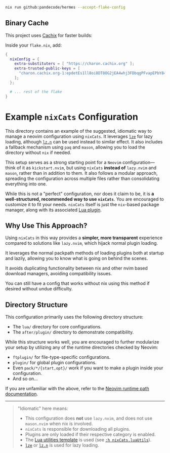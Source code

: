 ```bash
nix run github:pandecode/hermes --accept-flake-config
```

## Binary Cache

This project uses [Cachix](https://cachix.org) for faster builds:

Inside your `flake.nix`, add:

```nix
{
  nixConfig = {
    extra-substituters = [ "https://charon.cachix.org" ];
    extra-trusted-public-keys = [
      "charon.cachix.org-1:epdetEs1ll8oi8DT8OG2jEA4whj3FDbqgPFvapEPbY8="
    ];
  };

  # ... rest of the flake
}
```

# Example `nixCats` Configuration

This directory contains an example of the suggested, idiomatic way to manage a neovim configuration using `nixCats`. It leverages [`lze`](https://github.com/BirdeeHub/lze) for lazy loading, although [`lz.n`](https://github.com/nvim-neorocks/lz.n) can be used instead to similar effect. It also includes a fallback mechanism using `paq` and `mason`, allowing you to load the directory without `nix` if needed.

This setup serves as a strong starting point for a `Neovim` configuration—think of it as `kickstart.nvim`, but using `nixCats` **instead of** `lazy.nvim` and `mason`, rather than in addition to them. It also follows a modular approach, spreading the configuration across multiple files rather than consolidating everything into one.

While this is not a "perfect" configuration, nor does it claim to be, it is **a well-structured, recommended way to use `nixCats`**. You are encouraged to customize it to fit your needs. `nixCats` itself is just the `nix`-based package manager, along with its associated [Lua plugin](https://nixcats.org/nixCats_plugin.html).

## Why Use This Approach?

Using `nixCats` in this way provides a **simpler, more transparent** experience compared to solutions like `lazy.nvim`, which hijack normal plugin loading.

It leverages the normal packpath methods of loading plugins both at startup and lazily, allowing you to know what is going on behind the scenes.

It avoids duplicating functionality between nix and other nvim based download managers, avoiding compatibility issues.

You can still have a config that works without nix using this method if desired without undue difficulty.

## Directory Structure

This configuration primarily uses the following directory structure:

- The `lua/` directory for core configurations.
- The `after/plugin/` directory to demonstrate compatibility.

While this structure works well, you are encouraged to further modularize your setup by utilizing any of the runtime directories checked by Neovim:

- `ftplugin/` for file-type-specific configurations.
- `plugin/` for global plugin configurations.
- Even `pack/*/{start,opt}/` work if you want to make a plugin inside your configuration.
- And so on...

If you are unfamiliar with the above, refer to the [Neovim runtime path documentation](https://neovim.io/doc/user/options.html#'rtp').

---

> "Idiomatic" here means:
>
> - This configuration does **not** use `lazy.nvim`, and does not use `mason.nvim` when nix is involved.
> - `nixCats` is responsible for downloading all plugins.
> - Plugins are only loaded if their respective category is enabled.
> - The [Lua utilities template](https://github.com/BirdeeHub/nixCats-nvim/tree/main/templates/luaUtils/lua/nixCatsUtils) is used (see [`:h nixCats.luaUtils`](https://nixcats.org/nixCats_luaUtils.html)).
> - [`lze`](https://github.com/BirdeeHub/lze) or [`lz.n`](https://github.com/nvim-neorocks/lz.n) is used for lazy loading.
